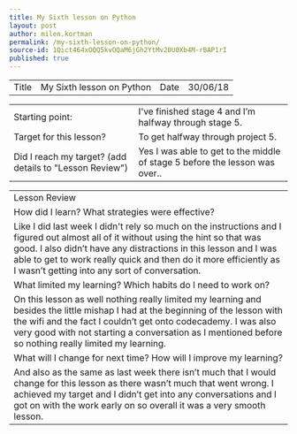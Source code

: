 ```yaml
---
title: My Sixth lesson on Python
layout: post
author: milen.kortman
permalink: /my-sixth-lesson-on-python/
source-id: 1Qict464xOQQ5kvOQaM6jGh2YtMv20U0Xb4M-rBAP1rI
published: true
---
```

<table>
  <tr>
    <td>Title</td>
    <td>My Sixth lesson on Python</td>
    <td>Date</td>
    <td>30/06/18</td>
  </tr>
</table>


<table>
  <tr>
    <td>Starting point:</td>
    <td>I've finished stage 4 and I’m halfway through stage 5.</td>
  </tr>
  <tr>
    <td>Target for this lesson?</td>
    <td>To get halfway through project 5.</td>
  </tr>
  <tr>
    <td>Did I reach my target? 
(add details to "Lesson Review")</td>
    <td>Yes I was able to get to the middle of stage 5 before the lesson was over..</td>
  </tr>
</table>


<table>
  <tr>
    <td>Lesson Review</td>
  </tr>
  <tr>
    <td>How did I learn? What strategies were effective? </td>
  </tr>
  <tr>
    <td>Like I did last week I didn't rely so much on the instructions and I figured out almost all of it without using the hint so that was good. I also didn’t have any distractions in this lesson and I was able to get to work really quick and then do it more efficiently as I wasn’t getting into any sort of conversation. </td>
  </tr>
  <tr>
    <td>What limited my learning? Which habits do I need to work on? </td>
  </tr>
  <tr>
    <td>On this lesson as well nothing really limited my learning and besides the little mishap I had at the beginning of the lesson with the wifi and the fact I couldn’t get onto codecademy. I was also very good with not starting a conversation as I mentioned before so nothing really limited my learning.</td>
  </tr>
  <tr>
    <td>What will I change for next time? How will I improve my learning?</td>
  </tr>
  <tr>
    <td>And also as the same as last week there isn’t much that I would change for this lesson as there wasn’t much that went wrong. I achieved my target and I didn’t get into any conversations and I got on with the work early on so overall it was a very smooth lesson.</td>
  </tr>
</table>


